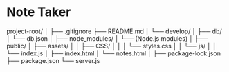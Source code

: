 # Note Taker

project-root/
│
├── .gitignore
├── README.md
│
└── develop/
    │
    ├── db/
    │   └── db.json
    │
    ├── node_modules/
    │   └── (Node.js modules)
    │
    ├── public/
    │   ├── assets/
    │   │   ├── CSS/
    │   │   │   └── styles.css
    │   │   └── js/
    │   │       └── index.js
    │   ├── index.html
    │   └── notes.html
    │
    ├── package-lock.json
    ├── package.json
    └── server.js
